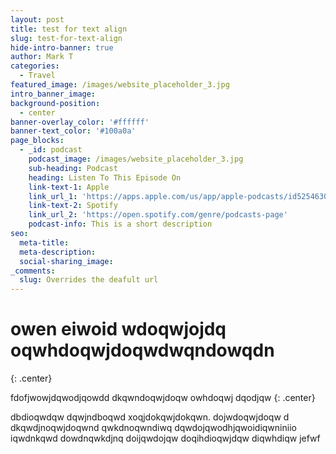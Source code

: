 ```yaml
---
layout: post
title: test for text align
slug: test-for-text-align
hide-intro-banner: true
author: Mark T
categories:
  - Travel
featured_image: /images/website_placeholder_3.jpg
intro_banner_image:
background-position:
  - center
banner-overlay_color: '#ffffff'
banner-text_color: '#100a0a'
page_blocks:
  - _id: podcast
    podcast_image: /images/website_placeholder_3.jpg
    sub-heading: Podcast
    heading: Listen To This Episode On
    link-text-1: Apple
    link_url_1: 'https://apps.apple.com/us/app/apple-podcasts/id525463029'
    link-text-2: Spotify
    link_url_2: 'https://open.spotify.com/genre/podcasts-page'
    podcast-info: This is a short description
seo:
  meta-title:
  meta-description:
  social-sharing_image:
_comments:
  slug: Overrides the deafult url
---
```


# owen eiwoid wdoqwjojdq oqwhdoqwjdoqwdwqndowqdn
{: .center}

fdofjwowjdqwodjqowdd dkqwndoqwjdoqw owhdoqwj dqodjqw
{: .center}

dbdioqwdqw dqwjndboqwd xoqjdokqwjdokqwn. dojwdoqwjdoqw d dkqwdjnoqwjdoqwnd qwkdnoqwndiwq dqwdojqwodhjqwoidiqwniniio iqwdnkqwd dowdnqwkdjnq doijqwdojqw doqihdioqwjdqw diqwhdiqw jefwf